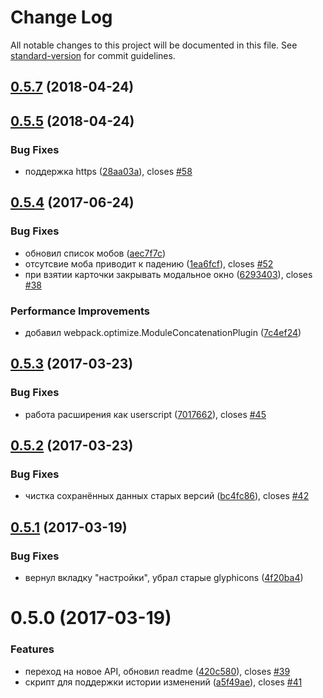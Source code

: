 # Change Log

All notable changes to this project will be documented in this file. See [standard-version](https://github.com/conventional-changelog/standard-version) for commit guidelines.

<a name="0.5.7"></a>
## [0.5.7](https://github.com/standy/the-tale-ext/compare/v0.5.5...v0.5.7) (2018-04-24)



<a name="0.5.5"></a>
## [0.5.5](https://github.com/standy/the-tale-ext/compare/v0.5.4...v0.5.5) (2018-04-24)


### Bug Fixes

* поддержка https ([28aa03a](https://github.com/standy/the-tale-ext/commit/28aa03a)), closes [#58](https://github.com/standy/the-tale-ext/issues/58)



<a name="0.5.4"></a>
## [0.5.4](https://github.com/standy/the-tale-ext/compare/v0.5.3...v0.5.4) (2017-06-24)


### Bug Fixes

* обновил список мобов ([aec7f7c](https://github.com/standy/the-tale-ext/commit/aec7f7c))
* отсутсвие моба приводит к падению ([1ea6fcf](https://github.com/standy/the-tale-ext/commit/1ea6fcf)), closes [#52](https://github.com/standy/the-tale-ext/issues/52)
* при взятии карточки закрывать модальное окно ([6293403](https://github.com/standy/the-tale-ext/commit/6293403)), closes [#38](https://github.com/standy/the-tale-ext/issues/38)


### Performance Improvements

* добавил webpack.optimize.ModuleConcatenationPlugin ([7c4ef24](https://github.com/standy/the-tale-ext/commit/7c4ef24))



<a name="0.5.3"></a>
## [0.5.3](https://github.com/standy/the-tale-ext/compare/v0.5.2...v0.5.3) (2017-03-23)


### Bug Fixes

* работа расширения как userscript ([7017662](https://github.com/standy/the-tale-ext/commit/7017662)), closes [#45](https://github.com/standy/the-tale-ext/issues/45)



<a name="0.5.2"></a>
## [0.5.2](https://github.com/standy/the-tale-ext/compare/v0.5.1...v0.5.2) (2017-03-23)


### Bug Fixes

* чистка сохранённых данных старых версий ([bc4fc86](https://github.com/standy/the-tale-ext/commit/bc4fc86)), closes [#42](https://github.com/standy/the-tale-ext/issues/42)



<a name="0.5.1"></a>
## [0.5.1](https://github.com/standy/the-tale-ext/compare/v0.5.0...v0.5.1) (2017-03-19)


### Bug Fixes

* вернул вкладку "настройки", убрал старые glyphicons ([4f20ba4](https://github.com/standy/the-tale-ext/commit/4f20ba4))



<a name="0.5.0"></a>
# 0.5.0 (2017-03-19)


### Features

* переход на новое API, обновил readme ([420c580](https://github.com/standy/the-tale-ext/commit/420c580)), closes [#39](https://github.com/standy/the-tale-ext/issues/39)
* скрипт для поддержки истории изменений ([a5f49ae](https://github.com/standy/the-tale-ext/commit/a5f49ae)), closes [#41](https://github.com/standy/the-tale-ext/issues/41)
